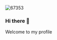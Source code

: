 ![67353](https://user-images.githubusercontent.com/90016992/179342450-910984bd-e47b-4226-9004-ec283627f97c.jpg)




### Hi there 👋

Welcome to my profile



<!--
- 🔭 I’m currently working on ...
- 🌱 I’m currently learning ...
- 👯 I’m looking to collaborate on ...
- 🤔 I’m looking for help with ...
- 💬 Ask me about ...
- 📫 How to reach me: ...
- 😄 Pronouns: ...
- ⚡ Fun fact: ...
-->
